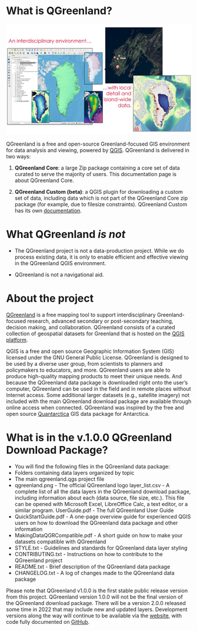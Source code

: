 # What is QGreenland?

![QGreenland examples](_images/qgreenland-examples.jpg)

QGreenland is a free and open-source Greenland-focused GIS environment for data
analysis and viewing, powered by [QGIS](https://qgis.org). QGreenland is
delivered in two ways:

1. **QGreenland Core**: a large Zip package containing a core set of data
   curated to serve the majority of users. This documentation page is about
   QGreenland Core.

2. **QGreenland Custom (beta)**: a QGIS plugin for downloading a custom set of
   data, including data which is not part of the QGreenland Core zip package
   (for example, due to filesize constraints). QGreenland Custom has its own
   [documentation](https://qgreenland-plugin.readthedocs.io).


# What QGreenland *is not*

* The QGreenland project is not a data-production project. While we do
  process existing data, it is only to enable efficient and effective viewing
  in the QGreenland QGIS environment.

* QGreenland is not a navigational aid.


# About the project

[QGreenland](https://qgreenland.org) is a free mapping tool to support interdisciplinary
Greenland-focused research, advanced secondary or post-secondary teaching, decision
making, and collaboration. QGreenland consists of a curated collection of geospatial datasets
for Greenland that is hosted on the [QGIS platform](https://qgis.org). 

QGIS is a free and open source Geographic Information System (GIS) licensed under 
the GNU General Public License. QGreenland is designed to be used by a diverse user group, 
from scientists to planners and policymakers to educators, and more. QGreenland users 
are able to produce high-quality mapping products to meet their unique needs.
And because the QGreenland data package is downloaded right onto the user’s computer, 
QGreenland can be used in the field and in remote places without Internet access. 
Some additional larger datasets (e.g., satellite imagery) not included with the main 
QGreenland download package are available through online access when connected.
QGreenland was inspired by the free and open source [Quantarctica](https://www.npolar.no/en/quantarctica/) 
GIS data package for Antarctica.


# What is in the v.1.0.0 QGreenland Download Package?

* You will find the following files in the QGreenland data package:
* Folders containing data layers organized by topic
* The main qgreenland.qgs project file
* qgreenland.png - The official QGreenland logo
  layer_list.csv - A complete list of all the data layers in the QGreenland download
  package, including information about each (data source, file size, etc.). This file can be
  opened with Microsoft Excel, LibreOffice Calc, a text editor, or a similar program.
  UserGuide.pdf - The full QGreenland User Guide
* QuickStartGuide.pdf - A one-page overview guide for experienced QGIS users on how
  to download the QGreenland data package and other information
* MakingDataQGRCompatible.pdf - A short guide on how to make your datasets
  compatible with QGreenland
* STYLE.txt - Guidelines and standards for QGreenland data layer styling
* CONTRIBUTING.txt - Instructions on how to contribute to the QGreenland project
* README.txt - Brief description of the QGreenland data package
* CHANGELOG.txt - A log of changes made to the QGreenland data package



Please note that QGreenland v1.0.0 is the first stable public release version from this project.
QGreenland version 1.0.0 will not be the final version of the QGreenland download package.
There will be a version 2.0.0 released some time in 2022 that may include new and updated
layers. Development versions along the way will continue to be available via the 
[website](http://qgreenland.org), with code fully documented on 
[GitHub](https://github.com/nsidc/qgreenland).
